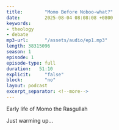 ```yaml
---
title:        "Momo Before Noboo-what?"
date:         2025-08-04 08:08:08 +0800
keywords:
- theology
- debate
mp3-url:      "/assets/audio/ep1.mp3"
length: 38315096
season: 1
episode: 1
episode-type: full
duration:   51:10
explicit:     "false"
block:        "no" 
layout: podcast
excerpt_separator: <!--more-->
---
```

Early life of Momo the Rasgullah
<!--more-->

Just warming up...
